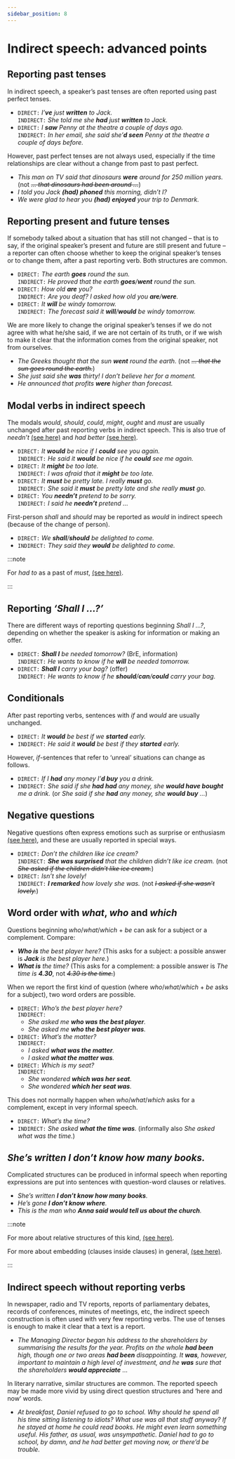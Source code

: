 ```yaml
---
sidebar_position: 8
---
```


# Indirect speech: advanced points

## Reporting past tenses

In indirect speech, a speaker’s past tenses are often reported using past perfect tenses.

- ``DIRECT:`` *I’**ve** just **written** to Jack.*  
  ``INDIRECT:`` *She told me she **had** just **written** to Jack.*
- ``DIRECT:`` *I **saw** Penny at the theatre a couple of days ago.*  
  ``INDIRECT:`` *In her email, she said she’**d seen** Penny at the theatre a couple of days before.*

However, past perfect tenses are not always used, especially if the time relationships are clear without a change from past to past perfect.

- *This man on TV said that dinosaurs **were** around for 250 million years.* (not *~~… that dinosaurs had been around …~~*)
- *I told you Jack **(had) phoned** this morning, didn’t I?*
- *We were glad to hear you **(had) enjoyed** your trip to Denmark.*

## Reporting present and future tenses

If somebody talked about a situation that has still not changed – that is to say, if the original speaker’s present and future are still present and future – a reporter can often choose whether to keep the original speaker’s tenses or to change them, after a past reporting verb. Both structures are common.

- ``DIRECT:`` *The earth **goes** round the sun.*  
  ``INDIRECT:`` *He proved that the earth **goes**/**went** round the sun.*
- ``DIRECT:`` *How old **are** you?*  
  ``INDIRECT:`` *Are you deaf? I asked how old you **are**/**were**.*
- ``DIRECT:`` *It **will** be windy tomorrow.*  
  ``INDIRECT:`` *The forecast said it **will**/**would** be windy tomorrow.*

We are more likely to change the original speaker’s tenses if we do not agree with what he/she said, if we are not certain of its truth, or if we wish to make it clear that the information comes from the original speaker, not from ourselves.

- *The Greeks thought that the sun **went** round the earth.* (not *~~… that the sun goes round the earth.~~*)
- *She just said she **was** thirty! I don’t believe her for a moment.*
- *He announced that profits **were** higher than forecast.*

## Modal verbs in indirect speech

The modals *would*, *should*, *could*, *might*, *ought* and *must* are usually unchanged after past reporting verbs in indirect speech. This is also true of *needn’t* [(see here)](./../../vocabulary/word-problems-from-a-to-z/need) and *had better* [(see here)](./../modal-auxiliary-verbs/weaker-obligation-had-better).

- ``DIRECT:`` *It **would** be nice if I **could** see you again.*  
  ``INDIRECT:`` *He said it **would** be nice if he **could** see me again.*
- ``DIRECT:`` *It **might** be too late.*  
  ``INDIRECT:`` *I was afraid that it **might** be too late.*
- ``DIRECT:`` *It **must** be pretty late. I really **must** go.*  
  ``INDIRECT:`` *She said it **must** be pretty late and she really **must** go.*
- ``DIRECT:`` *You **needn’t** pretend to be sorry.*  
  ``INDIRECT:`` *I said he **needn’t** pretend …*

First-person *shall* and *should* may be reported as *would* in indirect speech (because of the change of person).

- ``DIRECT:`` *We **shall**/**should** be delighted to come.*
- ``INDIRECT:`` *They said they **would** be delighted to come.*

:::note

For *had to* as a past of *must*, [(see here)](./../modal-auxiliary-verbs/strong-obligation-must-will#past-necessity-and-obligation-they-had-to-work-very-hard).

:::

## Reporting *‘Shall I …?’*

There are different ways of reporting questions beginning *Shall I …?*, depending on whether the speaker is asking for information or making an offer.

- ``DIRECT:`` ***Shall I** be needed tomorrow?* (BrE, information)  
  ``INDIRECT:`` *He wants to know if he **will** be needed tomorrow.*
- ``DIRECT:`` ***Shall I** carry your bag?* (offer)  
  ``INDIRECT:`` *He wants to know if he **should**/**can**/**could** carry your bag.*

## Conditionals

After past reporting verbs, sentences with *if* and *would* are usually unchanged.

- ``DIRECT:`` *It **would** be best if we **started** early.*
- ``INDIRECT:`` *He said it **would** be best if they **started** early.*

However, *if*\-sentences that refer to ‘unreal’ situations can change as follows.

- ``DIRECT:`` *If I **had** any money I’**d buy** you a drink.*
- ``INDIRECT:`` *She said if she **had had** any money, she **would have bought** me a drink.* (or *She said if she **had** any money, she **would buy** …*)

## Negative questions

Negative questions often express emotions such as surprise or enthusiasm [(see here)](./../basic-clause-types/negative-questions), and these are usually reported in special ways.

- ``DIRECT:`` *Don’t the children like ice cream?*  
  ``INDIRECT:`` ***She was surprised** that the children didn’t like ice cream.* (not *~~She asked if the children didn’t like ice cream.~~*)
- ``DIRECT:`` *Isn’t she lovely!*  
  ``INDIRECT:`` ***I remarked** how lovely she was.* (not *~~I asked if she wasn’t lovely.~~*)

## Word order with *what*, *who* and *which*

Questions beginning *who*/*what*/*which* + *be* can ask for a subject or a complement. Compare:

- ***Who is** the best player here?* (This asks for a subject: a possible answer is ***Jack** is the best player here.*)
- ***What is** the time?* (This asks for a complement: a possible answer is *The time is **4.30***, not *~~4.30 is the time.~~*)

When we report the first kind of question (where *who*/*what*/*which* + *be* asks for a subject), two word orders are possible.

- ``DIRECT:`` *Who’s the best player here?*  
  ``INDIRECT:``
  - *She asked me **who was the best player**.*  
  - *She asked me **who the best player was**.*
- ``DIRECT:`` *What’s the matter?*  
  ``INDIRECT:``
  - *I asked **what was the matter**.*  
  - *I asked **what the matter was**.*
- ``DIRECT:`` *Which is my seat?*  
  ``INDIRECT:``
  - *She wondered **which was her seat**.*  
  - *She wondered **which her seat was**.*

This does not normally happen when *who*/*what*/*which* asks for a complement, except in very informal speech.

- ``DIRECT:`` *What’s the time?*
- ``INDIRECT:`` *She asked **what the time was**.* (informally also *She asked what was the time.*)

## *She’s written I don’t know how many books.*

Complicated structures can be produced in informal speech when reporting expressions are put into sentences with question-word clauses or relatives.

- *She’s written **I don’t know how many books**.*
- *He’s gone **I don’t know where**.*
- *This is the man who **Anna said would tell us about the church**.*

:::note

For more about relative structures of this kind, [(see here)](./../relative-clauses/relatives-advanced-points#somebody-i-know-youll-like).

For more about embedding (clauses inside clauses) in general, [(see here)](./../written-texts/reading-complicated-structures#why-do-these-structures-make-reading-difficult----breaking-things-up).

:::

## Indirect speech without reporting verbs

In newspaper, radio and TV reports, reports of parliamentary debates, records of conferences, minutes of meetings, etc, the indirect speech construction is often used with very few reporting verbs. The use of tenses is enough to make it clear that a text is a report.

- *The Managing Director began his address to the shareholders by summarising the results for the year. Profits on the whole **had been** high, though one or two areas **had been** disappointing. It **was**, however, important to maintain a high level of investment, and he **was** sure that the shareholders **would appreciate** …*

In literary narrative, similar structures are common. The reported speech may be made more vivid by using direct question structures and ‘here and now’ words.

- *At breakfast, Daniel refused to go to school. Why should he spend all his time sitting listening to idiots? What use was all that stuff anyway? If he stayed at home he could read books. He might even learn something useful. His father, as usual, was unsympathetic. Daniel had to go to school, by damn, and he had better get moving now, or there’d be trouble.*

